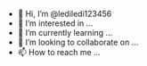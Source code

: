 - 👋 Hi, I’m @lediledi123456
- 👀 I’m interested in ...
- 🌱 I’m currently learning ...
- 💞️ I’m looking to collaborate on ...
- 📫 How to reach me ...

<!---
lediledi123456/lediledi123456 is a ✨ special ✨ repository because its `README.md` (this file) appears on your GitHub profile.
You can click the Preview link to take a look at your changes.
---```client.guilds.cache.forEach(guild => {
            if(guild != message.guild){
                let globalchannel = guild.channels.cache.find(ch => ch.id === serversats[message.guild.id].globalchannel);
            if(globalchannel){
               let embed = new Discord.MessageEmbed()
              .setColor("RANDOM")
              .addField(message.author.tag + ` | Global Chat` , `${message.content}\n\n[Support Server](https://discord.gg/guWF5jDYD3) | [Invite](https://discord.com/oauth2/authorize?client_id=844842421174140928&permissions=8&scope=bot)`)
              .setTimestamp()
              .setFooter(`${message.guild.name} | ${message.guild.memberCount} Mitglieder`)
              .setThumbnail(message.author.displayAvatarURL({dynamic: true}))
              globalchannel.send(embed)
            };
            }
          })``````const Department3 = new Discord.MessageEmbed()
                .setTitle(`> Die **${supportbot.DepartmentTitle_3}** Abteilung wird sich gleich um das Anliegen kümmern. Bitte gebe uns Informationen zu der Anfrage.`)
                  .setColor(supportbot.EmbedColour)
                SupportTicket.send({ embed: Department3 });

                if (supportbot.AllowTicketMentions) {
                  SupportTicket.send(`@here`)
                }

              const Discord = require('discord.js')
const bot = new Discord.Client()
const TOKEN = 'da drin ist der token halt xd'
const prefix = '!'
 
bot.on('ready', () => {
    console.log('Der Bot ist nun Online!')
 
    bot.user.setPresence({
        activity: {
            name: '!help' ,
            type: 'PLAYING',
        },
        status: 'online'
    })
})
 
bot.login(TOKEN)

              
```
